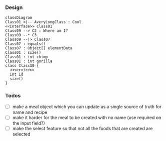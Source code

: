 ### Design

```mermaid  
classDiagram
Class01 <|-- AveryLongClass : Cool
<<Interface>> Class01
Class09 --> C2 : Where am I?
Class09 --* C3
Class09 --|> Class07
Class07 : equals()
Class07 : Object[] elementData
Class01 : size()
Class01 : int chimp
Class01 : int gorilla
class Class10 {
  <<service>>
  int id
  size()
}
```
### Todos

- [ ] make a meal object which you can update as a single source of truth for name and recipe
- [ ] make it harder for the meal to be created with no name (use required on the input field?)
- [ ] make the select feature so that not all the foods that are created are selected